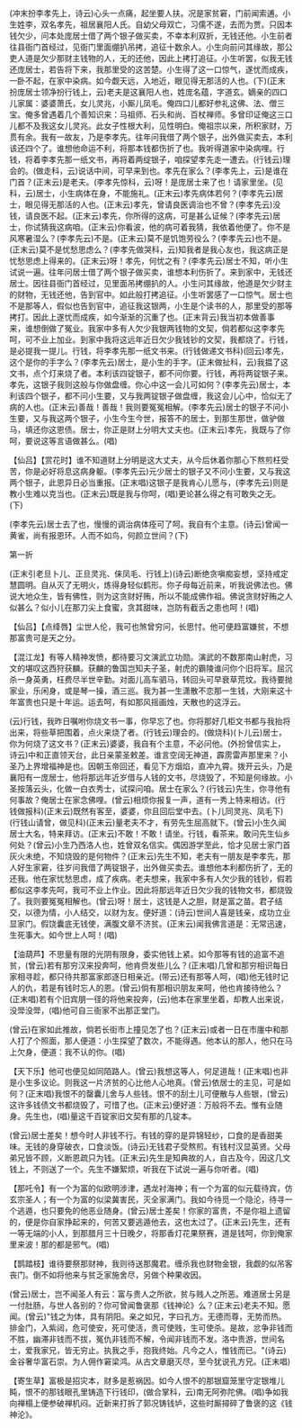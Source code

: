 <!-- { "loadSidebar": true } -->
(冲末扮李孝先上，诗云)心头一点痛，起坐要人扶。况是家贫窘，门前闻索逋。小生姓李，双名孝先，祖居襄阳人氏。自幼父母双亡，习儒不遂，去而为贾。只因本钱欠少，问本处庞居士借了两个银子做买卖，不幸本利双折，无钱还他。小生前者往县衙门首经过，见衙门里面绷扒吊拷，追征十数余人。小生向前问其缘故，那公吏人道是欠少那财主钱物的人，无的还他，因此上拷打追征。小生听罢，似我无钱还庞居士，若告将下来，我那里受的这苦楚。小生得了这一口惊气，遂忧而成疾，一卧不起，在家中染病。如今觑天远，入地近，眼见得无那活的人也。(下)(正末扮庞居士领净扮行钱上，云)老夫是这襄阳人也，姓庞名蕴，字道玄。嫡亲的四口儿家属：婆婆萧氏，女儿灵兆，小厮儿凤毛。俺四口儿都好参礼这佛、法、僧三宝。俺多曾遇着几个善知识来：马祖师、石头和尚、百杖禅师。多曾印证俺这三口儿都不及我这女儿灵兆。此女子性根大利，见性明白。俺祖宗以来，所积家财，万贯有余。我有一故友，乃是李孝先。往年问我借了两个银子，出外做买卖去，本利该还四个了。谁想他命运不利，将那本钱都伤折了也。我听得道家中染病哩。行钱，将着李孝先那一纸文书，再将着两绽银子，咱探望孝先走一遭去。(行钱云)理会的。(做走科，云)说话中间，可早来到也。孝先在家么？(李孝先上，云)是谁在门首？(正末云)是老夫。(李孝先惊科，云)呀！是庞居士来了也！请家里坐。(见科，云)居士，小生病体在身，不能施礼。(正末云)孝先病体若何？(李孝先云)居士，眼见得无那活的人也。(正末云)孝先，曾请良医调治也不曾？(李孝先云)没钱，请良医不起。(正末云)孝先，你所得的这病，可是甚么证候？(李孝先云)居士，你试猜我这病咱。(正末云)你看波，他的病可着我猜，我依着他便了。你不是风寒暑湿么？(李孝先云)不是。(正末云)莫不是饥饱劳役么？(李孝先云)也不是。(正末云)莫不是忧愁思虑么？(李孝先做哭科，云)知我者是我心友也，我这病正是忧愁思虑上得来的。(正末云)呀！孝先，何忧之有？(李孝先云)居士不知，听小生试说一遍。往年问居士借了两个银子做买卖，谁想本利伤折了。来到家中，无钱还居士。因往县衙门首经过，见里面吊拷绷扒的人。小生问其缘故，他道是欠少财主的财物，无钱还他，告到官中。如此般打拷追征。小生听罢感了一口惊气。居士也不是那等人，假似也告到官中，追征我这银两，小生是个读书的人，那里受的那等拷打。因此上遂忧而成疾，如今渐渐的沉重了也。(正末背云)我当初本做善事
来，谁想倒做了冤业。我家中多有人欠少我银两钱物的文契，倘若都似这李孝先呵，可不业上加业。到家中我将这远年近日欠少我钱钞的文契，我都烧了。行钱，是必提我一提儿。行钱，将李孝先那一纸文书来。(行钱做递文书科)(回云)孝先，这个是你的手字么？(李孝先云)居士，是小生的手字。(正末做扯科，云)我揾了这文书，点个灯来烧了者。本利该四锭银子，都不问你要。行钱，再将两锭银子来。孝先，这银子我则这般与你做盘缠。你心中这一会儿可如何？(李孝先云)居士，本利该四个银子，都不问小生要，又与我两锭银子做盘缠，我这会儿心中，恰似无了病的人也。(正末云)善哉！善哉！我则要冤冤相解。(李孝先云)居士的银子不问小生要，又与我这两个银子，小生今生今世，报答不的居士，到那生那世，做驴做马，填还你这恩债。居士，你正是财上分明大丈夫也。(正末云)孝先，我既与了你呵，要说这等言语做甚么。(唱)

【仙吕】【赏花时】谁不知道财上分明是这大丈夫，从今后休着你那心下熬煎枉受苦，你是必好将息这病身躯。(李孝先云)元少居士的银子又不问小生要，又与我这两个银子，此恩异日必当重报。(正末唱)这银子是我肯心儿愿与，(李孝先云)则是教小生难以克当也。(正末云)既是我与你呵，(唱)更论甚么得之有可敢失之无。(下)

(李孝先云)居士去了也，慢慢的调治病体痊可了呵。我自有个主意。(诗云)曾闻一黄雀，尚有报恩环。人而不如鸟，何颜立世间？(下)

第一折

(正末引老旦卜儿、正旦灵兆、俫凤毛、行钱上)(诗云)断绝贪嗔痴妄想，坚持戒定慧圆明。自从灭了无明火，炼得身轻似鹤形。你子母每近前来，听我说佛法也。佛说大地众生，皆有佛性，则为这贪财好贿，所以不能成佛作祖。佛说贪财好贿之人似甚么？似小儿在那刀尖上食蜜，贪其甜味，岂防有截舌之患也呵！(唱)

【仙吕】【点绛唇】尘世人伦，我可也煞曾穷问，长思忖。他可便趋富嫌贫，不想那富贵可是天之分。

【混江龙】有等人精神发愤，都待要习文演武立功勋。演武的不数那南山射虎，习文的堪叹这西狩获麟。获麟的鲁国岂知夫子圣，射虎的霸陵谁问你个旧将军。屈沉杀一身英勇，枉费尽半世辛勤。对面儿高车驷马，转回头可早衰草荒坟。我待要抛家业，乐闲身，或是琴一操，酒三巡。我为甚一生潇散不恋那一生钱，大刚来这十年富贵也只是十年运。运去呵，有如那风摇画烛，天散也的这浮云。

(云)行钱，我昨日嘱咐你烧文书一事，你早忘了也。你将那好几柜文书都与我抬将出来，将些草把围着，点火来烧了者。(行钱云)理会的。(做烧科)(卜儿云)居士，你为何烧了这文书？(正末云)婆婆，我自有个主意，不必问他。(外扮曾信实上，诗云)中和正直领天台，此日亲蒙圣敕差。谁言空阔无神道，霹雳雷声那里来？小圣乃上界增福神是也。因朝玉帝回还，看见下方烟焰，直冲九霄。拨开云头，乃是襄阳有一庞居士，他将那远年近岁借与人钱的文书，尽烧毁了，不知是何缘故。小圣按落云头，化做一白衣秀士，试探问咱。居士在家么？(行钱云)先生，你寻他有何事故？俺居士在家念佛哩。(曾云)相烦你报复一声，道有一秀上特来相访。(行钱做报科)(正末云)既然有客至，婆婆，你且回后堂中去。(卜儿同灵兆、凤毛下)(行钱山请曾，做见科)(正末云)量老夫不才，有劳先生屈高就下。(曾云)小生久闻居士大名，特来拜访。(正末云)不敢！不敢！请坐。行钱，看茶来。敢问先生仙乡何处？(曾云)小生乃西洛人也，姓曾双名信实。偶因游学至此，恰才见居士家门首灰火未绝，不知烧毁的是何物件？(正末云)先生不知，老夫有一朋友是李孝先，那人好生家窘，往岁问我借了两锭银子，出外做买卖去。谁想他本利都伤折了，无的还我。他在家忧愁思虑，成了疾病。老夫想来，我家中多有人欠少我的钱钞，假若都似这李孝先呵，我可不业上作业。因此将那远年近日欠少我的钱物文书，都烧毁了。我则要冤冤相解也。(曾云)呀！居士，这钱是人之胆，财是富之苗。君子结交，以德为情，小人结交，以财为友。便好道：(诗云)世间人喜是钱亲，成功立业显家门。假饶囊底无钱使，满腹文章不济贫。(正末云)闻我佛言道是：无常迅速，生死事大。如今世上人呵！(唱)

【油葫芦】不思量有限的光阴有限身，委实他钱上紧。如今那等有钱的追富不追贫，(曾云)若有那穷汉来投奔呵，他肯赍发些儿么？(正末唱)几曾和那穷相识每日家相寻趁，都只待共那富家郎逐日相亲近。(带云)还有那等人呵，(唱)他无钱时记人的仇，若是有钱时忘人的恩。(曾云)倘有那相识朋友来呵，他也肯接待他么？(正末唱)若有个旧宾朋一径的将他来投奔，(云)他本在家里坐着，却教人出来说，没斝没斝，(唱)他可自三衙家不出那正堂门。

(曾云)在家如此推故，倘若长街市上撞见怎了也？(正末云)或者一日在市廛中和那人打了个照面，那人便道：小生探望了数次，不能得遇。他本认的那人，他只在马上欠身，便道：我不认的你。(唱)

【天下乐】他可也便见如同陌路人。(曾云)我想这等人，何足道哉！(正末唱)也非是小生多议论。则我这一片济贫的心比他人心地真。(曾云)依居士的主见，可是如何？(正末唱)我恨不的罄囊儿舍与人些钱。恨不的刮土儿可便散与人些银，(曾云)这许多钱债文书都烧毁了，可惜了也。(正末云)便好道：万般将不去。惟有业随身。先生也，(唱)量这千百锭家旧文契有那的几锭本。

(曾云)居士差矣！想今时人非钱不行。有钱的穿的是异锦轻纱，口食的是香甜美味。无钱的身穿破衣，口食淡饭。(诗云)无钱君子受熬煎。有钱村汉显英贤。父母弟兄皆不顾，义断恩疏只为钱。(正末云)先生是知典故的人，自古及今，因这几文钱上，不则送了一个。先生不嫌絮烦，听我在下试说一遍与你听者。(唱)

【那吒令】有一个为富的似欧明涉津，遇龙衬海神；有一个为富的似元载待宾，仿玄宗圣人；有一个为富的似梁冀害民，灭全家满门。我如今待觅一个隐沦，待寻一个逃遁，也只要免的他恶业随身。(曾云)居士差矣！你家的富贵，不是你祖上遗留的，便是你自家挣起来的，何苦又要逃遁他去，这也太过了。(正末云)先生，还有一等无端的小人，到那腊月三十日晚夕，将那香灯花果祭赛，道是钱呵，你到俺家里来波！那的都是邪气。(唱)

【鹊踏枝】谁待要祭那财神，我则待送那魔君。缠杀我也财物金银，我觑的似吊客丧门。倒不如将他来与贫乏家施舍尽，另做个种果收因。

(曾云)居士，岂不闻圣人有云：富与贵人之所欲，贫与贱人之所恶。难道居士另是一付肚肠，与世人各别的？你可曾闻鲁褒那《钱神论》么？(正末云)老夫不知。愿闻。(曾云)"钱之为体，具有阴阳。亲之如兄，字曰孔方。无德而尊，无势而热。排金门，入紫闼，危可使安，死可使活，贵可使贱，生可使杀。是故，忿争非钱而不胜，幽滞非钱而不拔，冤仇非钱而不解，令闻非钱而不发。洛中贵游，世间名士，爱我家兄，皆无穷止。执我之手，抱我终始。凡今之人，惟钱而已。"(诗云)金谷奢华富石崇。为人佣作窘梁鸿。从古文章磨灭尽，至今犹说孔方兄。(正末唱)

【寄生草】富极是招灾本，财多是惹祸因。如今人恨不的那银窟笼里守定银堆儿盹，恨不的那钱眼孔里铸造下行钱印，(做合掌科，云)南无阿弥陀佛。(唱)争如我向禅榻上便参破禅机闷。近新来打拆了郭况铸钱垆，这些时厮撏碎了鲁褒的这《钱神沦》。

